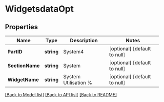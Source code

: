 # WidgetsdataOpt

## Properties
Name | Type | Description | Notes
------------ | ------------- | ------------- | -------------
**PartID** | **string** | System4 | [optional] [default to null]
**SectionName** | **string** | System | [optional] [default to null]
**WidgetName** | **string** | System Utilisation % | [optional] [default to null]

[[Back to Model list]](../README.md#documentation-for-models) [[Back to API list]](../README.md#documentation-for-api-endpoints) [[Back to README]](../README.md)

